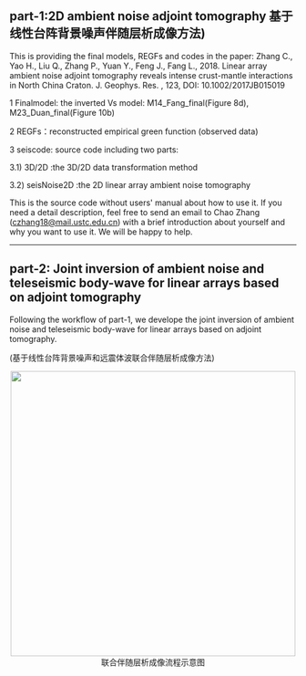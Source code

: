 ## part-1:2D ambient noise adjoint tomography  基于线性台阵背景噪声伴随层析成像方法)

This is providing the final models, REGFs and codes in the paper:
Zhang C., Yao H., Liu Q., Zhang P., Yuan Y., Feng J., Fang L., 2018. Linear array ambient noise adjoint tomography reveals intense crust-mantle interactions in North China Craton.  J. Geophys. Res. , 123, DOI: 10.1002/2017JB015019


1 Finalmodel: the inverted Vs model: M14_Fang_final(Figure 8d), M23_Duan_final(Figure 10b)

2 REGFs：reconstructed empirical green function (observed data)

3 seiscode: source code including two parts:

3.1) 3D/2D :the 3D/2D data transformation method

3.2) seisNoise2D :the 2D linear array ambient noise tomography

This is the source code without users' manual about how to use it. If you need a detail description, feel free to send an email to Chao Zhang (czhang18@mail.ustc.edu.cn) with a brief introduction about yourself and why you want to use it. We will be happy to help.

-------------------------------------------------
## part-2: Joint inversion of ambient noise and teleseismic body-wave for linear arrays based on adjoint tomography

Following the workflow of part-1, we develope the joint inversion of ambient noise and teleseismic body-wave for linear arrays based on adjoint tomography.

(基于线性台阵背景噪声和远震体波联合伴随层析成像方法)
 
<div align=center><img width="500" height="500" src="https://github.com/ustcchaozhang/image_fold/blob/master/workflow_1.jpg"/></div>

<div style="text-align: center;">联合伴随层析成像流程示意图</div>
